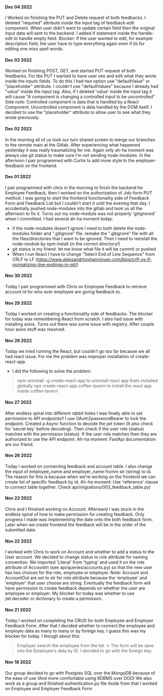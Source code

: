 #### Dec 04 2022
I Worked on finishing the PUT and Delete request of both feedbacks.  I deleted "required" attribute inside the input tag of feedback-edit component. When user didn't want to update certain field then the original input data will sent to the backend. I added if statement inside the handle-edit to handle empty field.   Blocker: If the user wanted to edit, for example description field, the user have to type everything again even if its for editing one miss spell words.

#### Dec 03 2022
Worked on finishing POST, GET, and started PUT request of both feedbacks.   For tbe PUT I wanted to have user see and edit what they wrote inside the inputs fields.  To do this I had two option use "defaultValue" or "placeholder" attribute. I couldn't use "defaultValues" because I already had "value" inside the input tag. Also, if I deleted 'value' inside the input tag it will cause "A component is changing a controlled input to be uncontrolled" Side note: Controlled component is data that is handled by a React Component.  Uncontrolled component is data handled by the DOM itself.
I decided to use the "placeholder" attribute to allow user to see what they wrote previously.

#### Dec 02 2022
In the morning all of us took our turn shared screen to merge our branches to the remote main at the Gitlab.  After experiencing what happened yesterday it was really traumatizing for me.  Again only ah-ha moment was always use git status to make sure I'm not sending node-modules.
In the afternoon I pair programmed with Curtis to add more style to the employer-feedback on the frontend.

#### Dec 01 2022
I pair programmed with chris in the morning to finish the backend for Employee Feedback, then I worked on the authorization of Job-form PUT method.  I was going to start the frontend functionality side of Feedback Form and Feedback List but I couldn't start it until the evening that day.  I accidentally pushed node-modules into the gitlab and took us all the afternoon to fix it.  Turns out my node-module was not properly 'gitignored' when I committed.   I had several ah-ha moment today:
 - if the node-modules doesn't ignore I need to both delete the node-modules folder and ".gitignore" file. remake the ".gitignore" file with all the files/directories that I want to be ignored.  Then I need to reinstall the node-module by npm install (in the correct directory!)
 - git status is my friend.  let me know what file it will be commit or pushed
 - When I run React I have to change "Select End of Line Sequence" from CRLF to LF (https://www.aleksandrhovhannisyan.com/blog/crlf-vs-lf-normalizing-line-endings-in-git/)


#### Nov 30 2022
Today I pair programmed with Chris on Employee Feedback to retrieve account id for who ever employee are giving feedback to.

#### Nov 29 2022
Today I worked on creating a functionality side of feedbacks.
The blocker for today was remembering React from scratch.  I also had issue with installing axios.   Turns out there was some issue with registry.  After couple hour axios stuff was resolved.

#### Nov 28 2022

Today we tried running the React, but couldn't go too far because we all had react issue.   For me the problem was improper installation of create-react-app.
- I did the following to solve the problem:

>npm uninstall -g create-react-app   to uninstall react app thats installed globally
>npx create-react-app coffee-tavern   to install the react app inside coffee-tavern


#### Nov 27 2022

After endless spiral into different rabbit holes I was finally able to set permission to API endpoints!! I use OAuth2passwordBearer to lock the endpoint.  Created a Async function to decode the jwt token (It also check for 'secret key' before decoding).  Then check if the user role (status) matches with the permission (status). If the user role matches then they are authorized to use the API endpoint.  Ah-ha moment:  FastApi documentation are our friend.

#### Nov 26 2022

Today I worked on connecting feedback and account table. I also change the input of employee_name and employer_name fromm str (string) to id.  The reason for this is because when we're working on the frontend we can create list of specific feedback by id.  Ah-ha moment: Use 'reference' clause to connect table together.  Check api/migrations/003_feedback_table.py)

#### Nov 23 2022

Chris and I finished working on Account.  Afterward I was stuck in the endless spiral of how to make permission for creating feedback. Only progress I made was implementing the date onto the both feedback form. Later when we create frontend the feedback will be in the order of the submitted date.

#### Nov 22 2022

I worked with Chris to work on Account and whether to add a status to the User account.  We decided to change status to role attribute for naming convention.  We imported 'Literal' from 'typing' and used it on the role attribute of AccountIn (see api/queries/accounts.py) so that the new user has two choices for the role, employee or employer.   Note: Account and AccountOut are set to str for role attribute because the 'employee' and 'employer' that user choose are string.   Eventually the feedback form will have permission to create feedback depends on whether the user are employee or employer.
My blocker for today was whether to use jwt.decoder or dictionary to create a permission.

#### Nov 21 2022

Today I worked on completing the CRUD for both Employee and Employer Feedback Form.  After that I decided whether to connect the employee and employer data as many to many or by foreign key.  I guess this was my blocker for today.
I though about this:
> Employer search the employee from the list -> The form will be save into the Employee's data by ID.
I decided to go with the foreign key.


#### Nov 18 2022

Our group decided to go with Postgres SQL over the MongoDB because of the ease of use (And more comfortable using RDBMS over DOD)
We also work as a group and finished authentication.py file
Aside from that I worked on Employee and Employer Feedback Form
